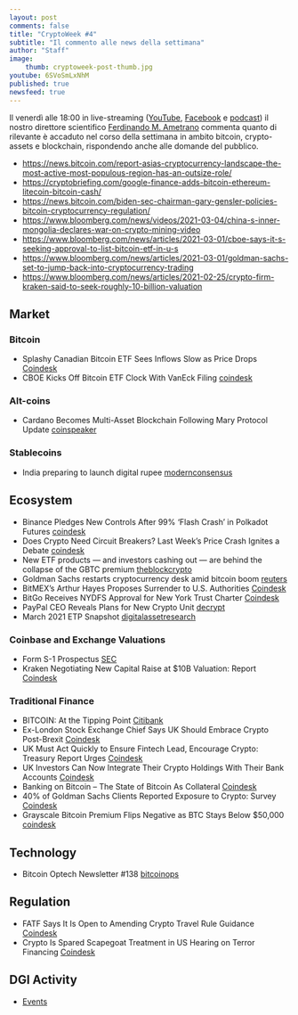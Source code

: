 ```yaml
---
layout: post
comments: false
title: "CryptoWeek #4"
subtitle: "Il commento alle news della settimana" 
author: "Staff"
image:
    thumb: cryptoweek-post-thumb.jpg
youtube: 6SVoSmLxNhM
published: true
newsfeed: true
---
```


Il venerdì alle 18:00 in live-streaming
([YouTube](https://www.youtube.com/watch?v=6SVoSmLxNhM&list=PLTLa2tRY91LI9MN6-_ai0J6jTRcY8znDc&index=1),
[Facebook](https://www.facebook.com/DigitalGoldInstitute)
e [podcast](https://podcast.dgi.io/))
il nostro direttore scientifico [Ferdinando M. Ametrano](https://www.ametrano.net)
commenta quanto di rilevante è accaduto nel corso della settimana
in ambito bitcoin, crypto-assets e blockchain,
rispondendo anche alle domande del pubblico.

<!--div id="buzzsprout-player-8035698"></div><script src="https://www.buzzsprout.com/1686991/8035698-cryptoweek-3-26-febbraio-2021.js?container_id=buzzsprout-player-8035698&player=small" type="text/javascript" charset="utf-8"></script-->

- https://news.bitcoin.com/report-asias-cryptocurrency-landscape-the-most-active-most-populous-region-has-an-outsize-role/
- https://cryptobriefing.com/google-finance-adds-bitcoin-ethereum-litecoin-bitcoin-cash/
- https://news.bitcoin.com/biden-sec-chairman-gary-gensler-policies-bitcoin-cryptocurrency-regulation/
- https://www.bloomberg.com/news/videos/2021-03-04/china-s-inner-mongolia-declares-war-on-crypto-mining-video
- https://www.bloomberg.com/news/articles/2021-03-01/cboe-says-it-s-seeking-approval-to-list-bitcoin-etf-in-u-s
- https://www.bloomberg.com/news/articles/2021-03-01/goldman-sachs-set-to-jump-back-into-cryptocurrency-trading
- https://www.bloomberg.com/news/articles/2021-02-25/crypto-firm-kraken-said-to-seek-roughly-10-billion-valuation

## Market

### Bitcoin

- Splashy Canadian Bitcoin ETF Sees Inflows Slow as Price Drops [Coindesk](https://www.coindesk.com/canada-purpose-bitcoin-etf-inflows-slow)
- CBOE Kicks Off Bitcoin ETF Clock With VanEck Filing [coindesk](https://www.coindesk.com/cboe-kicks-off-bitcoin-etf-clock-with-vaneck-filing?utm_source=Sailthru&utm_medium=email&utm_campaign=THE%20NODE%20MAR%202%202021&utm_term=Blockchain%20Bites)

### Alt-coins

- Cardano Becomes Multi-Asset Blockchain Following Mary Protocol Update [coinspeaker](https://www.coinspeaker.com/cardano-multi-asset-blockchain-mary/)

### Stablecoins

- India preparing to launch digital rupee [modernconsensus](https://modernconsensus.com/regulation/india-preparing-to-launch-digital-rupee/)

## Ecosystem

- Binance Pledges New Controls After 99% ‘Flash Crash’ in Polkadot Futures [coindesk](https://www.coindesk.com/binance-controls-flash-crash-polkadot?utm_source=Sailthru&utm_medium=email&utm_campaign=THE%20NODE%20MAR%205%202021&utm_term=Blockchain%20Bites)
- Does Crypto Need Circuit Breakers? Last Week’s Price Crash Ignites a Debate [coindesk](https://www.coindesk.com/does-crypto-need-circuit-breakers-last-weeks-price-crash-ignites-a-debate?utm_source=Sailthru&utm_medium=email&utm_campaign=THE%20NODE%20MAR%205%202021&utm_term=Blockchain%20Bites)
- New ETF products — and investors cashing out — are behind the collapse of the GBTC premium [theblockcrypto](https://www.theblockcrypto.com/linked/96611/jpmorgan-anlysis-bitcoin-gbtc-premium-collapse)
- Goldman Sachs restarts cryptocurrency desk amid bitcoin boom [reuters](https://www.reuters.com/article/crypto-currency-goldman-sachs/exclusive-goldman-sachs-restarts-cryptocurrency-desk-amid-bitcoin-boom-idUSL2N2KZ0XX)
- BitMEX’s Arthur Hayes Proposes Surrender to U.S. Authorities [Coindesk](https://www.bloomberg.com/news/articles/2021-03-03/bitmex-s-arthur-hayes-proposes-to-surrender-to-u-s-authorities?srnd=cryptocurrencies&utm_medium=email&_hsmi=114283714&_hsenc=p2ANqtz-_vyiWS_v1UYzHFZhpoze-JPdo0olXCW6wWoJFzpOrOMTXBaTcdJYrt0weAW4O--opqkv5182_esutuHfMMGGJHOV05N9R-OUwut-LvmB2yTaPzHXs&utm_content=114283714&utm_source=hs_email)
- BitGo Receives NYDFS Approval for New York Trust Charter [Coindesk](https://www.coindesk.com/bitgo-receives-nydfs-approval-for-new-york-trust-charter?utm_medium=email&_hsmi=114283714&_hsenc=p2ANqtz--SPdEe5eCTMbH8-G_l5J4Mg-T3nTnuOYKBUIZC6BjHpsP4ixSxUWMDFzujNRawahNv3F8cHuKYegUngxQGUte7SPpLNvXgwKUzc2nJfANifi22hlQ&utm_content=114283714&utm_source=hs_email)
- PayPal CEO Reveals Plans for New Crypto Unit [decrypt](https://decrypt.co/60086/paypal-ceo-schulman-talks-new-crypto-unit?utm_medium=email&_hsmi=114283714&_hsenc=p2ANqtz-9XPQA5KyeJgiAb8HTEDf4qtx3UXB3vxZ7mve_gft1XyuufbBZcVUAH5iQULlJZ2PspQ3gvxOAOUiRu86XdKtbJ_piTtCi9tkivUrshOQyFc47Ou8U&utm_content=114283714&utm_source=hs_email)
- March 2021 ETP Snapshot [digitalassetresearch](https://www.digitalassetresearch.com/march-2021-etp-snapshot/?utm_medium=email&_hsmi=114013569&_hsenc=p2ANqtz--QV7qesxZND3HIGlnS8vcHiV1YsmdPEnrt5MYmuHtZFPsCnzweaVainh5apAoMmYUrb_0u0HjHD3M_H7-oC8jbSnT1OF1-J4SDNMlBOSLGBgRxUDE&utm_content=114013569&utm_source=hs_email)

### Coinbase and Exchange Valuations

- Form S-1 Prospectus [SEC](https://www.sec.gov/Archives/edgar/data/1679788/000162828021003168/coinbaseglobalincs-1.htm)
- Kraken Negotiating New Capital Raise at $10B Valuation: Report [Coindesk](https://www.coindesk.com/kraken-exchange-capital-raise)

### Traditional Finance

- BITCOIN: At the Tipping Point [Citibank](https://ir.citi.com/_tpHpW8MfaZ1QXwGmP1JGMGXXI95qXm3IMJzUJScLMb6XIjtOls6EbDehXMR3B_o9Opi7mdc5tQ%3D)
- Ex-London Stock Exchange Chief Says UK Should Embrace Crypto Post-Brexit [Coindesk](https://www.coindesk.com/ex-london-stock-exchange-chief-says-uk-should-embrace-crypto-post-brexit)
- UK Must Act Quickly to Ensure Fintech Lead, Encourage Crypto: Treasury Report Urges [Coindesk](https://www.coindesk.com/uk-must-act-quickly-to-ensure-fintech-lead-encourage-crypto-treasury-report-urges)
- UK Investors Can Now Integrate Their Crypto Holdings With Their Bank Accounts [Coindesk](https://www.coindesk.com/uk-investors-can-now-integrate-their-crypto-holdings-with-their-bank-accounts)
- Banking on Bitcoin – The State of Bitcoin As Collateral [Coindesk](https://www.coindesk.com/research/reports/arcane-research-banking-on-bitcoin-the-state-of-bitcoin-as-collateral)
- 40% of Goldman Sachs Clients Reported Exposure to Crypto: Survey [Coindesk](https://www.coindesk.com/40-of-goldman-sachs-clients-reported-exposure-to-crypto-survey?utm_source=Sailthru&utm_medium=email&utm_campaign=First%20Mover%2C%20Mar.%205%2C%202020&utm_term=First%20Mover)
- Grayscale Bitcoin Premium Flips Negative as BTC Stays Below $50,000 [coindesk](https://www.coindesk.com/grayscale-negative-premium-bitcoin?utm_medium=email&_hsmi=113436940&_hsenc=p2ANqtz-_uBntYlUE3YmpepcDtiM-4nif6POzD29Bf8bdebqy40NPxAPJE6iTQTMUyGS6gW0WBv-J-Dg5yDWmuGooJY-fclC5XfXU6K1wWRFEnmJSSfjedtBM&utm_content=113436940&utm_source=hs_email)

## Technology

- Bitcoin Optech Newsletter #138 [bitcoinops](https://bitcoinops.org/en/newsletters/2021/03/03/)

## Regulation

- FATF Says It Is Open to Amending Crypto Travel Rule Guidance [Coindesk](https://www.coindesk.com/fatf-says-it-is-open-to-amending-crypto-travel-rule-guidance)
- Crypto Is Spared Scapegoat Treatment in US Hearing on Terror Financing [Coindesk](https://www.coindesk.com/crypto-is-spared-scapegoat-treatment-in-us-hearing-on-terror-financing)

## DGI Activity

- [Events](https://dgi.io/events/)
